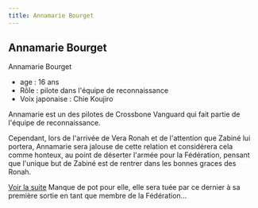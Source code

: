 ```yaml
---
title: Annamarie Bourget
---
```


Annamarie Bourget
-----------------

Annamarie Bourget  
- age : 16 ans  
- Rôle : pilote dans l'équipe de reconnaissance  
- Voix japonaise : Chie Koujiro


Annamarie est un des pilotes de Crossbone Vanguard qui fait partie de l'équipe de reconnaissance.


Cependant, lors de l'arrivée de Vera Ronah et de l'attention que Zabiné lui portera, Annamarie sera jalouse de cette relation et considérera cela comme honteux, au point de déserter l'armée pour la Fédération, pensant que l'unique but de Zabiné est de rentrer dans les bonnes graces des Ronah.


[Voir la suite](javascript:spoiler();)
Manque de pot pour elle, elle sera tuée par ce dernier à sa première sortie en tant que membre de la Fédération...


